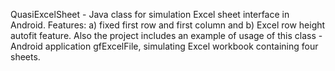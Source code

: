 QuasiExcelSheet - Java class for simulation Excel sheet interface in Android.
Features: a) fixed first row and first column and b) Excel row height autofit feature.
Also the project includes an example of usage of this class -
Android application gfExcelFile, simulating Excel workbook containing four sheets.